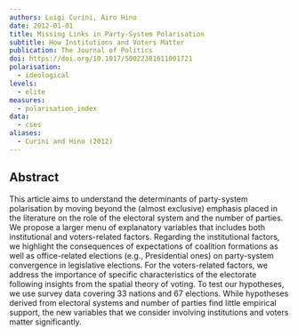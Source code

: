 ```yaml
---
authors: Luigi Curini, Airo Hino
date: 2012-01-01
title: Missing Links in Party-System Polarisation
subtitle: How Institutions and Voters Matter
publication: The Journal of Politics
doi: https://doi.org/10.1017/S0022381611001721
polarisation:
  - ideological
levels:
  - elite
measures:
  - polarisation_index
data:
  - cses
aliases:
  - Curini and Hino (2012)
---
```

## Abstract
This article aims to understand the determinants of party-system polarisation by moving beyond the (almost exclusive) emphasis placed in the literature on the role of the electoral system and the number of parties. We propose a larger menu of explanatory variables that includes both institutional and voters-related factors. Regarding the institutional factors, we highlight the consequences of expectations of coalition formations as well as office-related elections (e.g., Presidential ones) on party-system convergence in legislative elections. For the voters-related factors, we address the importance of specific characteristics of the electorate following insights from the spatial theory of voting. To test our hypotheses, we use survey data covering 33 nations and 67 elections. While hypotheses derived from electoral systems and number of parties find little empirical support, the new variables that we consider involving institutions and voters matter significantly.
